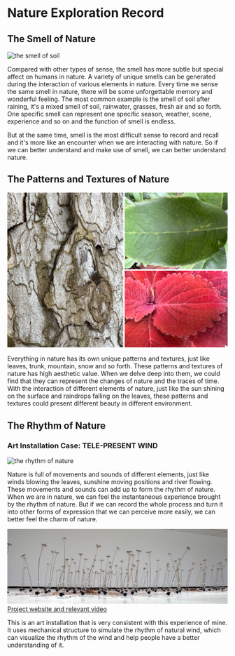 # Nature Exploration Record

## The Smell of Nature
![the smell of soil](./images/Smell1.jpg)

Compared with other types of sense, the smell has more subtle but special affect on humans in nature. A variety of unique smells can be generated during the interaction of various elements in nature. Every time we sense the same smell in nature, there will be some unforgettable memory and wonderful feeling. The most common example is the smell of soil after raining, it's a mixed smell of soil, rainwater, grasses, fresh air and so forth. One specific smell can represent one specific season, weather, scene, experience and so on and the function of smell is endless.

But at the same time, smell is the most difficult sense to record and recall and it's more like an encounter when we are interacting with nature. So if we can better understand and make use of smell, we can better understand nature.

## The Patterns and Textures of Nature
![the patterns and textures of nature](./images/Texture1.png)

Everything in nature has its own unique patterns and textures, just like leaves, trunk, mountain, snow and so forth. These patterns and textures of nature has high aesthetic value. When we delve deep into them, we could find that they can represent the changes of nature and the traces of time. With the interaction of different elements of nature, just like the sun shining on the surface and raindrops falling on the leaves, these patterns and textures could present different beauty in different environment. 

## The Rhythm of Nature
### Art Installation Case: TELE-PRESENT WIND
![the rhythm of nature](./images/Rhythm1.png)

Nature is full of movements and sounds of different elements, just like winds blowing the leaves, sunshine moving positions and river flowing. These movements and sounds can add up to form the rhythm of nature. When we are in nature, we can feel the instantaneous experience brought by the rhythm of nature. But if we can record the whole process and turn it into other forms of expression that we can perceive more easily, we can better feel the charm of nature.

![TELEPRESENTWIND](./images/TELEPRESENTWIND.jpeg)
[Project website and relevant video](https://www.dwbowen.com/telepresent-wind)

This is an art installation that is very consistent with this experience of mine. It uses mechanical structure to simulate the rhythm of natural wind, which can visualize the rhythm of the wind and help people have a better understanding of it.
